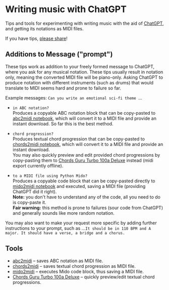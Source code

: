 # Writing music with ChatGPT

Tips and tools for experimenting with writing music with the aid of [ChatGPT](https://ai.com), and getting its notations as MIDI files.

If you have tips, [please share](https://github.com/olaviinha/MusicWithChatGPT/discussions)!

## Additions to Message ("prompt")

These tips work as addition to your freely formed message to ChatGPT, where you ask for any musical notation. These tips usually result in notation only, meaning the converted MIDI file will be piano-only. Asking ChatGPT to produce notation with different instruments (such as drums) that would translate to MIDI seems hard and prone to failure so far.

Example messages: `Can you write an emotional sci-fi theme `...

- `in ABC notation?`<br>
Produces a copyable ABC notation block that can be copy-pasted to [abc2midi notebook](https://colab.research.google.com/github/olaviinha/MusicWithChatGPT/blob/main/abc2midi.ipynb), which will convert it to a MIDI file and provide an instant download. So far this is the best method.

- `chord progression?`<br>
Produces textual chord progression that can be copy-pasted to [chords2midi notebook](https://colab.research.google.com/github/olaviinha/MusicWithChatGPT/blob/main/chords2midi.ipynb), which will convert it to a MIDI file and provide an instant download.<br>
You may also quickly preview and edit provided chord progressions by copy-pasting them to [Chords Guru Turbo 100a Deluxe](https://ki.gy/cv) instead (midi export currently offline).

- `to a MIDI file using Python Mido?`<br>
Produces a copyable code block that can be copy-pasted directly to [mido2midi notebook](https://colab.research.google.com/github/olaviinha/MusicWithChatGPT/blob/main/mido2midi.ipynb) and executed, saving a MIDI file (providing ChatGPT did it right).<br>
**Note:** you don't have to understand any of the code, all you need to do is copy-paste it.<br>
**Fair warning:** this method is prone to failures (sour code from ChatGPT) and generally sounds like more random notation.

You may also want to make your request more specific by adding further instructions to your prompt, such as ...`It should be in 110 BPM and A major. It should have a verse, a bridge and a chorus.`

## Tools

- [abc2midi](https://colab.research.google.com/github/olaviinha/MusicWithChatGPT/blob/main/abc2midi.ipynb) – saves ABC notation as MIDI file.
- [chords2midi](https://colab.research.google.com/github/olaviinha/MusicWithChatGPT/blob/main/chords2midi.ipynb) – saves textual chord progression as MIDI file.
- [mido2midi](https://colab.research.google.com/github/olaviinha/MusicWithChatGPT/blob/main/mido2midi.ipynb) – executes Mido code block, thus saving a MIDI file.
- [Chords Guru Turbo 100a Deluxe](https://ki.gy/cv) – quickly preview/edit textual chord progressions.
